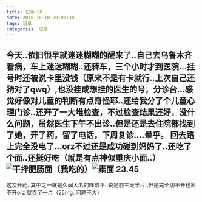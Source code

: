 ```yaml
---
title: 记录-50
date: 2018-10-10 20:00:30
tags: 记录
categories: 记录
---
```

今天..依旧很早就迷迷糊糊的醒来了..自己去乌鲁木齐看病，车上迷迷糊糊..还转车，三个小时才到医院...挂号时还被说卡里没钱（原来不是有卡就行..上次自己还猜对了qwq）,也没挂成想挂的医生的号，分诊台...感觉好像对儿童的判断有点奇怪耶..还给我分了个儿童心理门诊..还开了一大堆检查，不过检查结果还好，没什么问题，虽然医生下午不出诊..但是还是去住院部找到了她，开了药，留了电话，下周复诊....晕乎。
回去路上完全没电了...orz不过还是成功碰到妈妈了..还吃了个面..还挺好吃（就是有点神似重庆小面..）![干拌肥肠面（我吃的）](/img/记录50-1.jpg)![素面](/img/记录50-2.jpg)
23.45
---
这次开药..其中之一就是久闻大名的喹硫平..说是前三天半片..但是完全切不开也掰不开orz 就吞了一片（25mg..问题不大）